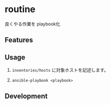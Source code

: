 # routine
良くやる作業を playbook化

## Features

## Usage

1. `inventories/hosts` に対象ホストを記述します。

2. `ansible-playbook <playbook>`

## Development
